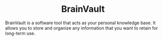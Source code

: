


<p align="center">
<h1 align="center">BrainVault</h1>
</p>
BrainVault is a software tool that acts as your personal knowledge base. It allows you to store and organize any information that you want to retain for long-term use.

